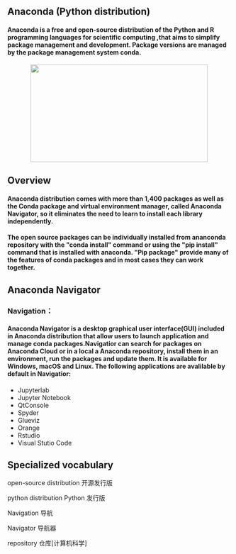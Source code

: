 ## Anaconda (Python distribution)


#### Anaconda is a free and open-source distribution of the Python and R programming languages for scientific computing ,that aims to simplify package management and development. Package versions are managed by the package management system conda.

<div align="center">
<img src="https://timgsa.baidu.com/timg?image&quality=80&size=b9999_10000&sec=1554997747300&di=d3fbc1b46b951d815b31b3948f61885c&imgtype=0&src=http%3A%2F%2Fpic4.zhimg.com%2Fv2-8f6e131a189bb6eb03d6cb5c1f4ba3ea_1200x500.jpg"  height="220" width="400">
<div align="left">
  
## Overview
#### Anaconda distribution comes with more than 1,400 packages as well as the Conda package and virtual environment manager, called Anaconda Navigator, so it eliminates the need to learn to install each library independently.

#### The open source packages can be individually installed from ananconda repository with the "conda install" command or using the "pip install" command that is installed with anaconda. "Pip package" provide many of the features of conda packages and in most cases they can work together.


## Anaconda Navigator
### Navigation：
#### Anaconda Navigator is a desktop graphical user interface(GUI) included in Anaconda distribution that allow users to launch application and manage conda packages.Navigatior can search for packages on Anaconda Cloud or in a local a Anaconda repository, install them in an environment, run the packages and update them. It is available for Windows, macOS and Linux. The following applications are avalilable by default in Navigatior:
####
- Jupyterlab
- Jupyter Notebook
- QtConsole
- Spyder
- Glueviz
- Orange
- Rstudio
- Visual Stutio Code




## Specialized vocabulary
open-source distribution 开源发行版

python distribution Python 发行版

Navigation 导航

Navigator 导航器

repository 仓库[计算机科学]
